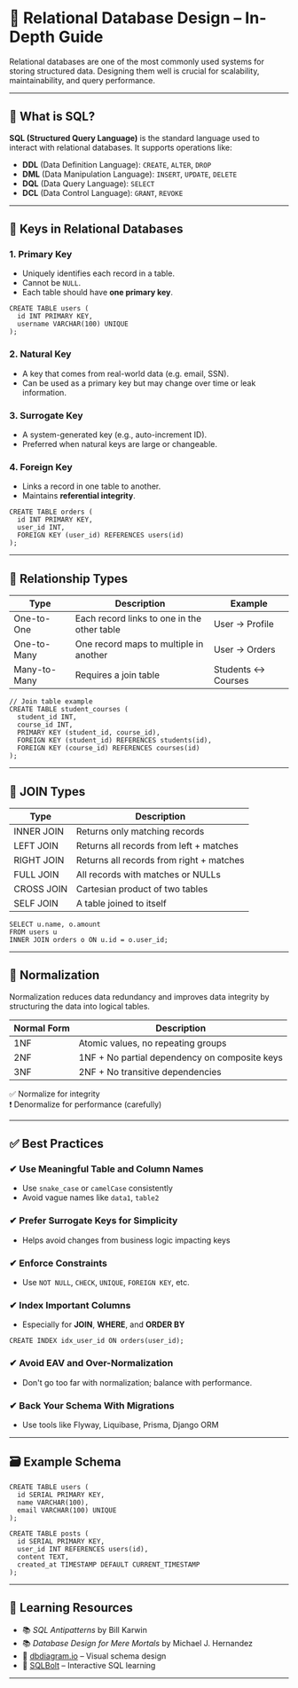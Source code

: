 # 🧠 Relational Database Design – In-Depth Guide

Relational databases are one of the most commonly used systems for storing structured data. Designing them well is crucial for scalability, maintainability, and query performance.

---

## 🧾 What is SQL?

**SQL (Structured Query Language)** is the standard language used to interact with relational databases. It supports operations like:

- **DDL** (Data Definition Language): `CREATE`, `ALTER`, `DROP`
- **DML** (Data Manipulation Language): `INSERT`, `UPDATE`, `DELETE`
- **DQL** (Data Query Language): `SELECT`
- **DCL** (Data Control Language): `GRANT`, `REVOKE`

---

## 🔑 Keys in Relational Databases

### 1. **Primary Key**
- Uniquely identifies each record in a table.
- Cannot be `NULL`.
- Each table should have **one primary key**.

```
CREATE TABLE users (
  id INT PRIMARY KEY,
  username VARCHAR(100) UNIQUE
);
```

### 2. **Natural Key**
- A key that comes from real-world data (e.g. email, SSN).
- Can be used as a primary key but may change over time or leak information.

### 3. **Surrogate Key**
- A system-generated key (e.g., auto-increment ID).
- Preferred when natural keys are large or changeable.

### 4. **Foreign Key**
- Links a record in one table to another.
- Maintains **referential integrity**.

```
CREATE TABLE orders (
  id INT PRIMARY KEY,
  user_id INT,
  FOREIGN KEY (user_id) REFERENCES users(id)
);
```

---

## 🔁 Relationship Types

| Type              | Description                                 | Example             |
|-------------------|---------------------------------------------|---------------------|
| One-to-One        | Each record links to one in the other table | User → Profile      |
| One-to-Many       | One record maps to multiple in another      | User → Orders       |
| Many-to-Many      | Requires a join table                       | Students ↔ Courses  |

```
// Join table example
CREATE TABLE student_courses (
  student_id INT,
  course_id INT,
  PRIMARY KEY (student_id, course_id),
  FOREIGN KEY (student_id) REFERENCES students(id),
  FOREIGN KEY (course_id) REFERENCES courses(id)
);
```

---

## 🔗 JOIN Types

| Type         | Description                                 |
|--------------|---------------------------------------------|
| INNER JOIN   | Returns only matching records               |
| LEFT JOIN    | Returns all records from left + matches     |
| RIGHT JOIN   | Returns all records from right + matches    |
| FULL JOIN    | All records with matches or NULLs           |
| CROSS JOIN   | Cartesian product of two tables             |
| SELF JOIN    | A table joined to itself                    |

```
SELECT u.name, o.amount
FROM users u
INNER JOIN orders o ON u.id = o.user_id;
```

---

## 📐 Normalization

Normalization reduces data redundancy and improves data integrity by structuring the data into logical tables.

| Normal Form | Description                                           |
|-------------|-------------------------------------------------------|
| 1NF         | Atomic values, no repeating groups                    |
| 2NF         | 1NF + No partial dependency on composite keys         |
| 3NF         | 2NF + No transitive dependencies                      |

✅ Normalize for integrity  
❗ Denormalize for performance (carefully)

---

## ✅ Best Practices

### ✔ Use Meaningful Table and Column Names
- Use `snake_case` or `camelCase` consistently
- Avoid vague names like `data1`, `table2`

### ✔ Prefer Surrogate Keys for Simplicity
- Helps avoid changes from business logic impacting keys

### ✔ Enforce Constraints
- Use `NOT NULL`, `CHECK`, `UNIQUE`, `FOREIGN KEY`, etc.

### ✔ Index Important Columns
- Especially for **JOIN**, **WHERE**, and **ORDER BY**

```
CREATE INDEX idx_user_id ON orders(user_id);
```

### ✔ Avoid EAV and Over-Normalization
- Don't go too far with normalization; balance with performance.

### ✔ Back Your Schema With Migrations
- Use tools like Flyway, Liquibase, Prisma, Django ORM

---

## 🗃️ Example Schema

```
CREATE TABLE users (
  id SERIAL PRIMARY KEY,
  name VARCHAR(100),
  email VARCHAR(100) UNIQUE
);

CREATE TABLE posts (
  id SERIAL PRIMARY KEY,
  user_id INT REFERENCES users(id),
  content TEXT,
  created_at TIMESTAMP DEFAULT CURRENT_TIMESTAMP
);
```

---

## 📘 Learning Resources

- 📚 *SQL Antipatterns* by Bill Karwin
- 📚 *Database Design for Mere Mortals* by Michael J. Hernandez
- 🔗 [dbdiagram.io](https://dbdiagram.io) – Visual schema design
- 🔗 [SQLBolt](https://sqlbolt.com) – Interactive SQL learning

---
